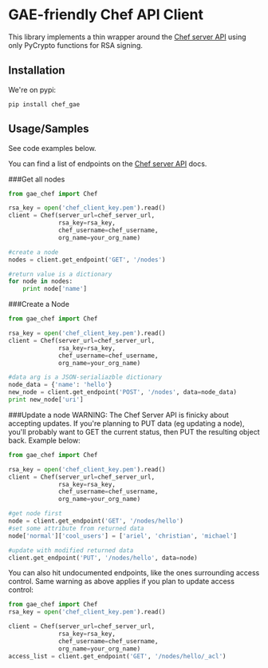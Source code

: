 # GAE-friendly Chef API Client

This library implements a thin wrapper around the [Chef server API](https://docs.chef.io/api_chef_server.html) using only PyCrypto functions for RSA signing.

## Installation
We're on pypi:
```
pip install chef_gae
```
## Usage/Samples
See code examples below.

You can find a list of endpoints on the [Chef server API](https://docs.chef.io/api_chef_server.html) docs.

###Get all nodes
```python
from gae_chef import Chef

rsa_key = open('chef_client_key.pem').read()
client = Chef(server_url=chef_server_url,
              rsa_key=rsa_key,
              chef_username=chef_username,
              org_name=your_org_name)

#create a node
nodes = client.get_endpoint('GET', '/nodes')

#return value is a dictionary
for node in nodes:
    print node['name']
```

###Create a Node
```python
from gae_chef import Chef

rsa_key = open('chef_client_key.pem').read()
client = Chef(server_url=chef_server_url,
              rsa_key=rsa_key,
              chef_username=chef_username,
              org_name=your_org_name)

#data arg is a JSON-serialiazble dictionary
node_data = {'name': 'hello'}
new_node = client.get_endpoint('POST', '/nodes', data=node_data)
print new_node['uri']
```

###Update a node
WARNING: The Chef Server API is finicky about accepting updates. If you're planning to PUT data (eg updating a node), you'll probably want to GET the current status, then PUT the resulting object back. Example below:
```python
from gae_chef import Chef

rsa_key = open('chef_client_key.pem').read()
client = Chef(server_url=chef_server_url,
              rsa_key=rsa_key,
              chef_username=chef_username,
              org_name=your_org_name)

#get node first
node = client.get_endpoint('GET', '/nodes/hello')
#set some attribute from returned data
node['normal']['cool_users'] = ['ariel', 'christian', 'michael']

#update with modified returned data
client.get_endpoint('PUT', '/nodes/hello', data=node)
```

You can also hit undocumented endpoints, like the ones surrounding access control. Same warning as above applies if you plan to update access control:
```python
from gae_chef import Chef
rsa_key = open('chef_client_key.pem').read()

client = Chef(server_url=chef_server_url,
              rsa_key=rsa_key,
              chef_username=chef_username,
              org_name=your_org_name)
access_list = client.get_endpoint('GET', '/nodes/hello/_acl')
```
